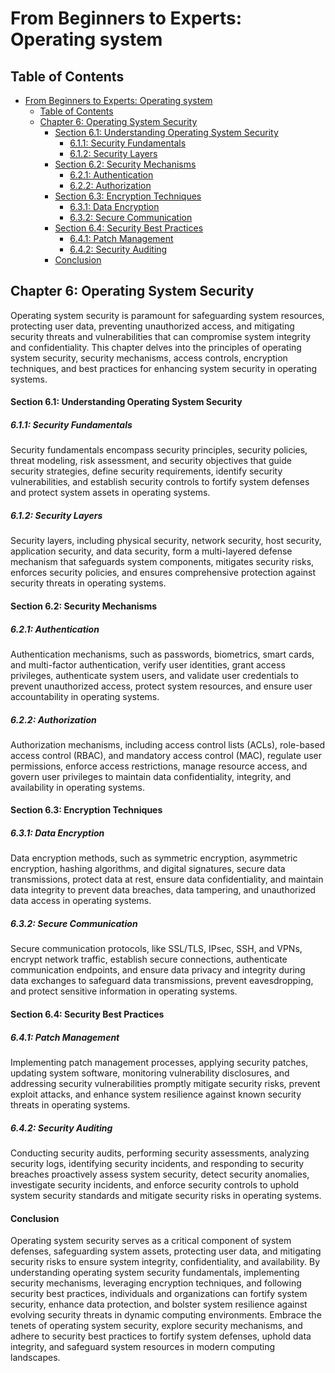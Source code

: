 # From Beginners to Experts: Operating system
## Table of Contents
- [From Beginners to Experts: Operating system](#from-beginners-to-experts-operating-system)
  - [Table of Contents](#table-of-contents)
  - [Chapter 6: Operating System Security](#chapter-6-operating-system-security)
      - [Section 6.1: Understanding Operating System Security](#section-61-understanding-operating-system-security)
        - [6.1.1: Security Fundamentals](#611-security-fundamentals)
        - [6.1.2: Security Layers](#612-security-layers)
      - [Section 6.2: Security Mechanisms](#section-62-security-mechanisms)
        - [6.2.1: Authentication](#621-authentication)
        - [6.2.2: Authorization](#622-authorization)
      - [Section 6.3: Encryption Techniques](#section-63-encryption-techniques)
        - [6.3.1: Data Encryption](#631-data-encryption)
        - [6.3.2: Secure Communication](#632-secure-communication)
      - [Section 6.4: Security Best Practices](#section-64-security-best-practices)
        - [6.4.1: Patch Management](#641-patch-management)
        - [6.4.2: Security Auditing](#642-security-auditing)
      - [Conclusion](#conclusion)

## Chapter 6: Operating System Security

Operating system security is paramount for safeguarding system resources, protecting user data, preventing unauthorized access, and mitigating security threats and vulnerabilities that can compromise system integrity and confidentiality. This chapter delves into the principles of operating system security, security mechanisms, access controls, encryption techniques, and best practices for enhancing system security in operating systems.

#### Section 6.1: Understanding Operating System Security

##### 6.1.1: Security Fundamentals

Security fundamentals encompass security principles, security policies, threat modeling, risk assessment, and security objectives that guide security strategies, define security requirements, identify security vulnerabilities, and establish security controls to fortify system defenses and protect system assets in operating systems.

##### 6.1.2: Security Layers

Security layers, including physical security, network security, host security, application security, and data security, form a multi-layered defense mechanism that safeguards system components, mitigates security risks, enforces security policies, and ensures comprehensive protection against security threats in operating systems.

#### Section 6.2: Security Mechanisms

##### 6.2.1: Authentication

Authentication mechanisms, such as passwords, biometrics, smart cards, and multi-factor authentication, verify user identities, grant access privileges, authenticate system users, and validate user credentials to prevent unauthorized access, protect system resources, and ensure user accountability in operating systems.

##### 6.2.2: Authorization

Authorization mechanisms, including access control lists (ACLs), role-based access control (RBAC), and mandatory access control (MAC), regulate user permissions, enforce access restrictions, manage resource access, and govern user privileges to maintain data confidentiality, integrity, and availability in operating systems.

#### Section 6.3: Encryption Techniques

##### 6.3.1: Data Encryption

Data encryption methods, such as symmetric encryption, asymmetric encryption, hashing algorithms, and digital signatures, secure data transmissions, protect data at rest, ensure data confidentiality, and maintain data integrity to prevent data breaches, data tampering, and unauthorized data access in operating systems.

##### 6.3.2: Secure Communication

Secure communication protocols, like SSL/TLS, IPsec, SSH, and VPNs, encrypt network traffic, establish secure connections, authenticate communication endpoints, and ensure data privacy and integrity during data exchanges to safeguard data transmissions, prevent eavesdropping, and protect sensitive information in operating systems.

#### Section 6.4: Security Best Practices

##### 6.4.1: Patch Management

Implementing patch management processes, applying security patches, updating system software, monitoring vulnerability disclosures, and addressing security vulnerabilities promptly mitigate security risks, prevent exploit attacks, and enhance system resilience against known security threats in operating systems.

##### 6.4.2: Security Auditing

Conducting security audits, performing security assessments, analyzing security logs, identifying security incidents, and responding to security breaches proactively assess system security, detect security anomalies, investigate security incidents, and enforce security controls to uphold system security standards and mitigate security risks in operating systems.

#### Conclusion

Operating system security serves as a critical component of system defenses, safeguarding system assets, protecting user data, and mitigating security risks to ensure system integrity, confidentiality, and availability. By understanding operating system security fundamentals, implementing security mechanisms, leveraging encryption techniques, and following security best practices, individuals and organizations can fortify system security, enhance data protection, and bolster system resilience against evolving security threats in dynamic computing environments. Embrace the tenets of operating system security, explore security mechanisms, and adhere to security best practices to fortify system defenses, uphold data integrity, and safeguard system resources in modern computing landscapes.